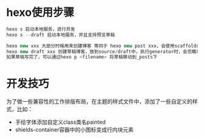 # hexo使用步骤

```javascript
hexo s 启动本地服务，进行开发
hexo s --draft 启动本地服务，并且支持预览草稿

hexo new xxx 大部分时候用来创建博客 等同于 hexo new post xxx，会使用scaffolds/post作为模板
hexo new draft xxx 创建草稿博客，放到source/draft中，执行generator时，会忽略草稿中的文件
如果草稿写完了，可以通过hexo p <filename> 将草稿移动到_posts下
```

# 开发技巧
为了做一些兼容性的工作排版布局，在主题的样式文件中，添加了一些自定义的样式，比如：
- 手绘字体添加自定义class类名painted
- shields-container容器中的小图标变成行内块元素